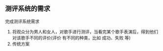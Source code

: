 ## 测评系统的需求

完成测评系统需求

1.  将观众分为男人和女人，对歌手进行测评，当看完某个歌手表演后，得到他们对该歌手不同的评价(评价 有不同的种类，比如 成功、失败 等)
2.  传统方案